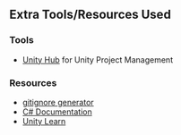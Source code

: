 ## Extra Tools/Resources Used

### Tools
* [Unity Hub](https://unity.com/download) for Unity Project Management


### Resources
* [gitignore generator](https://www.toptal.com/developers/gitignore)
* [C# Documentation](https://learn.microsoft.com/en-us/dotnet/csharp/)
* [Unity Learn](https://learn.unity.com/)